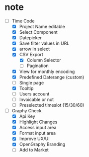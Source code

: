 # note
- [ ] Time Code
  - [x] Project Name editable
  - [x] Select Component
  - [x] Datepicker
  - [x] Save filter values in URL
  - [x] arrow in select
  - [x] CSV Export
    - [x] Column Selector
    - [ ] Pagination
  - [x] View for monthly encoding
  - [x] Predefined Daterange (custom)
  - [ ] Single page
  - [x] Tooltip
  - [ ] Users account
  - [ ] Invoicable or not
  - [ ] Preselected timeslot (15/30/60)

- [ ] Graphy Check
  - [x] Api Key
  - [x] Highlight Changes
  - [x] Access input area
  - [x] Format input area
  - [x] Improve UX/UI
  - [x] OpenGraphy Branding
  - [ ] Add to Market
